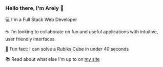 ### Hello there, I'm Arely 👋

:computer: I'm a Full Stack Web Developer

:coffee: I’m looking to collaborate on fun and useful applications with intuitive, user friendly interfaces

:space_invader: Fun fact: I can solve a Rubiks Cube in under 40 seconds

:books: Read about what else I'm up to on [my site](https://a-riveragonzalez.github.io/a-riveragonzalez-portfolio/)


<!--
**a-riveragonzalez/a-riveragonzalez** is a ✨ _special_ ✨ repository because its `README.md` (this file) appears on your GitHub profile.

Here are some ideas to get you started:

- 🔭 I’m currently working on ...
- 🌱 I’m currently learning ...
- 👯 I’m looking to collaborate on ...
- 🤔 I’m looking for help with ...
- 💬 Ask me about ...
- 📫 How to reach me: ...
- 😄 Pronouns: ...
- ⚡ Fun fact: ...
-->
